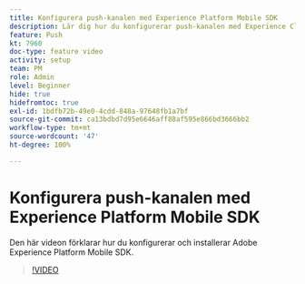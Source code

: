 ```yaml
---
title: Konfigurera push-kanalen med Experience Platform Mobile SDK
description: Lär dig hur du konfigurerar push-kanalen med Experience Cloud Mobile SDK.
feature: Push
kt: 7960
doc-type: feature video
activity: setup
team: PM
role: Admin
level: Beginner
hide: true
hidefromtoc: true
exl-id: 1bdfb72b-49e0-4cdd-848a-97648fb1a7bf
source-git-commit: ca13bdbd7d95e6646aff88af595e866bd3666bb2
workflow-type: tm+mt
source-wordcount: '47'
ht-degree: 100%

---
```



# Konfigurera push-kanalen med Experience Platform Mobile SDK

Den här videon förklarar hur du konfigurerar och installerar Adobe Experience Platform Mobile SDK.

>[!VIDEO](https://video.tv.adobe.com/v/27699?quality=12)
